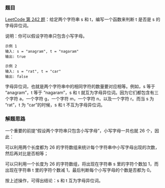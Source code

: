### 题目

[LeetCode 第 242 题](https://leetcode-cn.com/problems/valid-anagram/)：给定两个字符串 s 和 t，编写一个函数来判断 t 是否是 s 的字母异位词。


说明：你可以假设字符串只包含小写字母。

```
示例 1
输入: s = "anagram", t = "nagaram"
输出: true

示例 2
输入: s = "rat", t = "car"
输出: false
```

字母异位词，也就是两个字符串中的相同字符的数量要对应相等。例如，s 等于 “anagram”，t 等于 “nagaram”，s 和 t 就互为字母异位词。因为它们都包含有三个字符 a，一个字符 g，一个字符 m，一个字符 n，以及一个字符 r。而当 s 为 “rat”，t 为 “car”的时候，s 和 t 不互为字母异位词。

### 解题思路

一个重要的前提“假设两个字符串只包含小写字母”，小写字母一共也就 26 个，因此：

可以利用两个长度都为 26 的字符数组来统计每个字符串中小写字母出现的次数，然后再对比是否相等；

可以只利用一个长度为 26 的字符数组，将出现在字符串 s 里的字符个数加 1，而出现在字符串 t 里的字符个数减 1，最后判断每个小写字母的个数是否都为 0。

按上述操作，可得出结论：s 和 t 互为字母异位词。